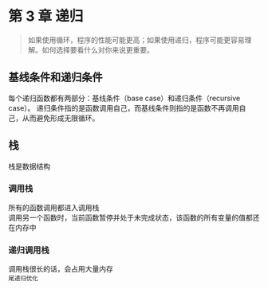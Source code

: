 # 第 3 章 递归

> 如果使用循环，程序的性能可能更高；如果使用递归，程序可能更容易理解。如何选择要看什么对你来说更重要。  

## 基线条件和递归条件

每个递归函数都有两部分：基线条件（base case）和递归条件（recursive case）。
递归条件指的是函数调用自己，而基线条件则指的是函数不再调用自己，从而避免形成无限循环。

## 栈

栈是数据结构  

### 调用栈

所有的函数调用都进入调用栈  
调用另一个函数时，当前函数暂停并处于未完成状态，该函数的所有变量的值都还在内存中  


### 递归调用栈

调用栈很长的话，会占用大量内存  
`尾递归优化`


